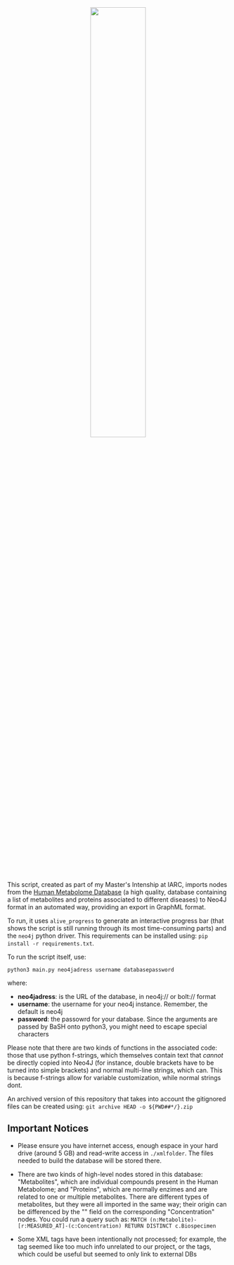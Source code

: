 <!--
SPDX-FileCopyrightText: 2022 Pablo Marcos <software@loreak.org>

SPDX-License-Identifier: MIT
-->

<div align="center"> <img src="_static/hmdb_schema.png" width="50%"> </div>
<br>

This script, created as part of my Master's Intenship at IARC, imports nodes from the [Human Metabolome Database](https://hmdb.ca/) (a high quality, database containing a list of metabolites and proteins associated to different diseases) to Neo4J format in an automated way, providing an export in GraphML format.

To run, it uses `alive_progress` to generate an interactive progress bar (that shows the script is still running through its most time-consuming parts) and the `neo4j` python driver. This requirements can be installed using: `pip install -r requirements.txt`.

To run the script itself, use:

`python3 main.py neo4jadress username databasepassword`

where:

* **neo4jadress**: is the URL of the database, in neo4j:// or bolt:// format
* **username**: the username for your neo4j instance. Remember, the default is neo4j
* **password**: the passowrd for your database. Since the arguments are passed by BaSH onto python3, you might need to escape special characters

Please note that there are two kinds of functions in the associated code: those that use python f-strings, which themselves contain text that *cannot* be directly copied into Neo4J (for instance, double brackets have to be turned into simple brackets) and normal multi-line strings, which can. This is because f-strings allow for variable customization, while normal strings dont.

An archived version of this repository that takes into account the gitignored files can be created using: `git archive HEAD -o ${PWD##*/}.zip`

## Important Notices

* Please ensure you have internet access, enough espace in your hard drive (around 5 GB) and read-write access in ```./xmlfolder```. The files needed to build the database will be stored there.

* There are two kinds of high-level nodes stored in this database: "Metabolites", which are individual compounds present in the Human Metabolome; and "Proteins", which are normally enzimes and are related to one or multiple metabolites. There are different types of metabolites, but they were all imported in the same way; their origin can be differenced by the "<biospecimen>" field on the corresponding "Concentration" nodes. You could run a query such as: ```MATCH (n:Metabolite)-[r:MEASURED_AT]-(c:Concentration) RETURN DISTINCT c.Biospecimen```

* Some XML tags have been intentionally not processed; for example, the <substituents> tag seemed like too much info unrelated to our project, or the <spectra> tags, which could be useful but seemed to only link to external DBs
